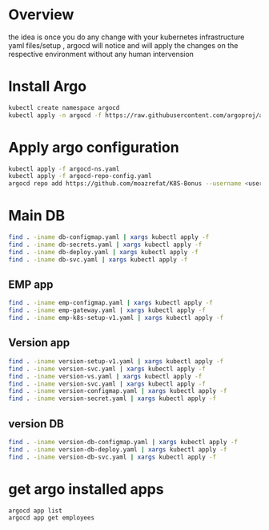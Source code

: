 # Overview
the idea is once you do any change with your kubernetes infrastructure yaml files/setup , argocd will notice and will apply the changes on the respective environment without any human intervension

# Install Argo 
```bash
kubectl create namespace argocd
kubectl apply -n argocd -f https://raw.githubusercontent.com/argoproj/argo-cd/stable/manifests/install.yaml
```

# Apply argo configuration
```bash
kubectl apply -f argocd-ns.yaml
kubectl apply -f argocd-repo-config.yaml
argocd repo add https://github.com/moazrefat/K8S-Bonus --username <username> --password <password>
```

# Main DB
```bash
find . -iname db-configmap.yaml | xargs kubectl apply -f
find . -iname db-secrets.yaml | xargs kubectl apply -f
find . -iname db-deploy.yaml | xargs kubectl apply -f
find . -iname db-svc.yaml | xargs kubectl apply -f
```
## EMP app
```bash
find . -iname emp-configmap.yaml | xargs kubectl apply -f
find . -iname emp-gateway.yaml | xargs kubectl apply -f
find . -iname emp-k8s-setup-v1.yaml | xargs kubectl apply -f
```

## Version app
```bash
find . -iname version-setup-v1.yaml | xargs kubectl apply -f
find . -iname version-svc.yaml | xargs kubectl apply -f
find . -iname version-vs.yaml | xargs kubectl apply -f
find . -iname version-svc.yaml | xargs kubectl apply -f
find . -iname version-configmap.yaml | xargs kubectl apply -f
find . -iname version-secret.yaml | xargs kubectl apply -f
```

## version DB
```bash
find . -iname version-db-configmap.yaml | xargs kubectl apply -f
find . -iname version-db-deploy.yaml | xargs kubectl apply -f
find . -iname version-db-svc.yaml | xargs kubectl apply -f
```

# get argo installed apps 
```bash
argocd app list
argocd app get employees
```